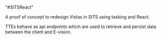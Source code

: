 "#SITSReact" 

A proof of concept to redesign Vistas in SITS using tasking and React.

TTEs behave as api endpoints which are used to retrieve and persist data between the client and E-vision.

